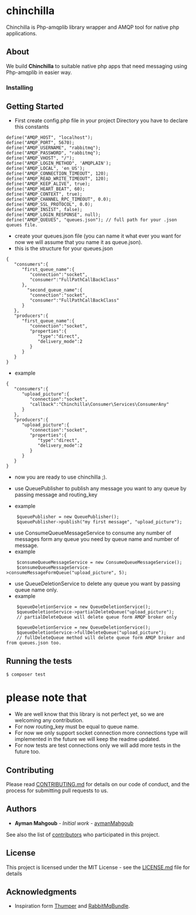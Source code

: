 # chinchilla

Chinchilla is Php-amqplib library wrapper and AMQP tool for native php applications.

## About

We build **Chinchilla** to suitable native php apps that need messaging using Php-amqplib in easier way.

### Installing

## Getting Started
- First create config.php file in your project Directory you have to declare this constants
```
define("AMQP_HOST", "localhost");
define("AMQP_PORT", 5670);
define("AMQP_USERNAME", "rabbitmq");
define("AMQP_PASSWORD", "rabbitmq");
define("AMQP_VHOST", "/");
define("AMQP_LOGIN_METHOD", 'AMQPLAIN');
define("AMQP_LOCAL", 'en_US');
define("AMQP_CONNECTION_TIMEOUT", 120);
define("AMQP_READ_WRITE_TIMEOUT", 120);
define("AMQP_KEEP_ALIVE", true);
define("AMQP_HEART_BEAT", 60);
define("AMQP_CONTEXT", true);
define("AMQP_CHANNEL_RPC_TIMEOUT", 0.0);
define("AMQP_SSL_PROTOCOL", 0.0);
define("AMQP_INSIST", false);
define("AMQP_LOGIN_RESPONSE", null);
define("AMQP_QUEUES", "queues.json"); // full path for your .json queues file. 
```
- create your queues.json file (you can name it what ever you want for now we will assume that you name it as queue.json).
- this is the structure for your queues.json
```
{ 
   "consumers":{ 
      "first_queue_name":{ 
         "connection":"socket",
         "consumer":"FullPathCallBackClass"
      },
        "second_queue_name":{ 
         "connection":"socket",
         "consumer":"FullPathCallBackClass"
      }
   },
   "producers":{ 
      "first_queue_name":{ 
         "connection":"socket",
         "properties":{ 
            "type":"direct",
            "delivery_mode":2
         }
      }
   }
}
```

- example
```
{ 
   "consumers":{ 
      "upload_picture":{ 
         "connection":"socket",
         "callback":"Chinchilla\Consumer\Services\ConsumerAny"
      }
   },
   "producers":{ 
      "upload_picture":{ 
         "connection":"socket",
         "properties":{ 
            "type":"direct",
            "delivery_mode":2
         }
      }
   }
}
```
- now you are ready to use chinchilla ;).
- use QueuePublisher to publish any message you want to any queue by passing message and routing_key

- example
```
    $queuePublisher = new QueuePublisher();
    $queuePublisher->publish("my first message", "upload_picture");
``` 

- use ConsumeQueueMessageService to consume any number of messages form any queue you need by queue name and number of message.
- example
```
    $consumeQueueMessageService = new ConsumeQueueMessageService();
    $consumeQueueMessageService->consumeMessageFormQueue("upload_picture", 5);
``` 

- use QueueDeletionService to delete any queue you want by passing queue name only.
- example
```
    $queueDeletionService = new QueueDeletionService();
    $queueDeletionService->partialDeleteQueue("upload_picture");
    // partialDeleteQueue will delete queue form AMQP broker only
    
    $queueDeletionService = new QueueDeletionService();
    $queueDeletionService->fullDeleteQueue("upload_picture");
    // fullDeleteQueue method will delete queue form AMQP broker and from queues.json too.
``` 


## Running the tests

`$ composer test`

# **please note that** 
- We are well know that this library is not perfect yet, so we are welcoming any contribution.
- For now routing_key must be equal to queue name.
- For now we only support socket connection more  connections type will implemented in the future we will keep the readme updated.
- For now tests are test connections only we will add more tests in the future too.

## Contributing

Please read [CONTRIBUTING.md](https://gist.github.com/PurpleBooth/b24679402957c63ec426) for details on our code of conduct, and the process for submitting pull requests to us.

## Authors

* **Ayman Mahgoub** - *Initial work* - [aymanMahgoub](https://github.com/aymanMahgoub)

See also the list of [contributors](https://github.com/aymanMahgoub/chinchilla/contributors) who participated in this project.

## License

This project is licensed under the MIT License - see the [LICENSE.md](LICENSE.md) file for details

## Acknowledgments

* Inspiration form [Thumper](https://github.com/php-amqplib/Thumper) and [RabbitMqBundle](https://github.com/php-amqplib/RabbitMqBundle).

